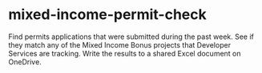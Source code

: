 # mixed-income-permit-check
Find permits applications that were submitted during the past week. See if they match any of the Mixed Income Bonus projects that Developer Services are tracking. Write the results to a shared Excel document on OneDrive. 
